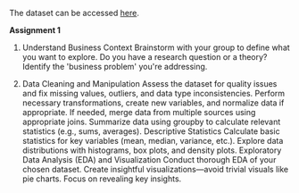 The dataset can be accessed [here](https://drive.google.com/file/d/1n7Y3Dloj8nj9tal5JRBzQhcqzxTGjNfW/view?usp=sharing).

**Assignment 1**

1. Understand Business Context
Brainstorm with your group to define what you want to explore. Do you have a research question or a theory? Identify the 'business problem' you're addressing.

2. Data Cleaning and Manipulation
Assess the dataset for quality issues and fix missing values, outliers, and data type inconsistencies.
Perform necessary transformations, create new variables, and normalize data if appropriate.
If needed, merge data from multiple sources using appropriate joins.
Summarize data using groupby to calculate relevant statistics (e.g., sums, averages).
Descriptive Statistics
Calculate basic statistics for key variables (mean, median, variance, etc.).
Explore data distributions with histograms, box plots, and density plots.
Exploratory Data Analysis (EDA) and Visualization
Conduct thorough EDA of your chosen dataset.
Create insightful visualizations—avoid trivial visuals like pie charts. Focus on revealing key insights.

